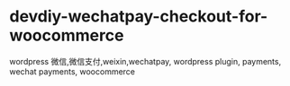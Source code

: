 # devdiy-wechatpay-checkout-for-woocommerce
wordpress 微信,微信支付,weixin,wechatpay, wordpress plugin, payments, wechat payments, woocommerce
